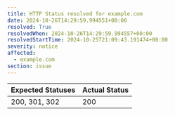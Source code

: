 ```yaml
---
title: HTTP Status resolved for example.com
date: 2024-10-26T14:29:59.994551+00:00
resolved: True
resolvedWhen: 2024-10-26T14:29:59.994557+00:00
resolvedStartTime: 2024-10-25T21:09:43.191474+00:00
severity: notice
affected:
  - example.com
section: issue
---
```


| Expected Statuses | Actual Status  |
|-------------------|----------------|
| 200, 301, 302 | 200 |
